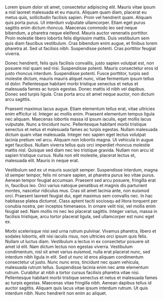 Lorem ipsum dolor sit amet, consectetur adipiscing elit. Mauris vitae ipsum a nisl laoreet malesuada et eu mauris. Aliquam quam diam, placerat eu metus quis, sollicitudin facilisis sapien. Proin vel hendrerit quam. Aliquam quis porta purus. Ut interdum vulputate ullamcorper. Etiam eget purus sagittis enim dictum rhoncus. Maecenas commodo leo sed neque bibendum, a pharetra neque eleifend. Mauris auctor venenatis porttitor. Proin molestie libero lobortis felis dignissim mattis. Duis vestibulum sem quis diam faucibus vestibulum. Cras bibendum enim augue, et finibus lorem pharetra at. Sed ut facilisis nibh. Suspendisse potenti. Cras porttitor feugiat viverra.

Donec hendrerit, felis quis facilisis convallis, justo sapien volutpat est, non posuere nisl quam sed nisi. Suspendisse potenti. Mauris consectetur eros id justo rhoncus interdum. Suspendisse potenti. Fusce porttitor, turpis sed molestie dictum, mauris mauris aliquet nunc, vitae fermentum ipsum tellus id dolor. Pellentesque habitant morbi tristique senectus et netus et malesuada fames ac turpis egestas. Donec mattis id nibh vel dapibus. Donec sed turpis ligula. Cras porta arcu sit amet neque auctor, non dictum arcu sagittis.

Praesent maximus lacus augue. Etiam elementum tellus erat, vitae ultricies enim efficitur id. Integer ac mollis enim. Praesent elementum tempus ligula nec aliquam. Maecenas lobortis massa id ipsum iaculis, eget mollis lacus vulputate. Nunc a tincidunt nunc. Pellentesque habitant morbi tristique senectus et netus et malesuada fames ac turpis egestas. Nullam malesuada dictum quam vitae malesuada. Integer nec sapien eget lectus volutpat lacinia pretium vel arcu. Aliquam non lobortis magna. Ut vehicula in augue eget faucibus. Nullam viverra tellus quis orci imperdiet rhoncus molestie mattis nisl. Quisque sed diam nec leo tristique gravida. Nullam non arcu id sapien tristique cursus. Nulla non elit molestie, placerat lectus et, malesuada elit. Mauris in neque erat.

Vestibulum sed ex ut mauris suscipit semper. Suspendisse interdum, magna id semper tempor, felis mi ornare sapien, at pharetra purus leo vitae purus. Aenean tempor feugiat accumsan. Praesent sed arcu posuere, fringilla erat in, faucibus leo. Orci varius natoque penatibus et magnis dis parturient montes, nascetur ridiculus mus. Cras sit amet lacinia ante, non euismod orci. Praesent laoreet feugiat dui, eget maximus sem convallis nec. In hac habitasse platea dictumst. Class aptent taciti sociosqu ad litora torquent per conubia nostra, per inceptos himenaeos. In ornare velit nisi, vel mollis enim feugiat sed. Nam mollis mi nec leo placerat sagittis. Integer varius, massa in facilisis tristique, arcu tortor placerat ligula, sed ullamcorper est nunc eget ex.

Morbi scelerisque nisi sed urna rutrum pulvinar. Vivamus pharetra, libero et sodales lobortis, elit nisi iaculis risus, non ultricies orci ipsum quis felis. Nullam ut luctus diam. Vestibulum a lectus in ex consectetur posuere sit amet id elit. Nam dictum lectus non egestas viverra. Vestibulum condimentum, nisl sit amet varius euismod, nulla erat placerat nunc, sed interdum nibh ligula in elit. Sed ut nunc id eros aliquam condimentum consectetur ut justo. Nunc nunc eros, tincidunt nec quam vehicula, malesuada rutrum tellus. Suspendisse lacinia enim nec ante elementum rutrum. Curabitur at nibh a tortor cursus facilisis pharetra vitae nisi. Pellentesque habitant morbi tristique senectus et netus et malesuada fames ac turpis egestas. Maecenas vitae fringilla nibh. Aenean dapibus tellus id auctor sagittis. Aliquam quis lacus vitae ipsum interdum rutrum. Ut quis interdum nibh. Nunc hendrerit non enim ac aliquet.

